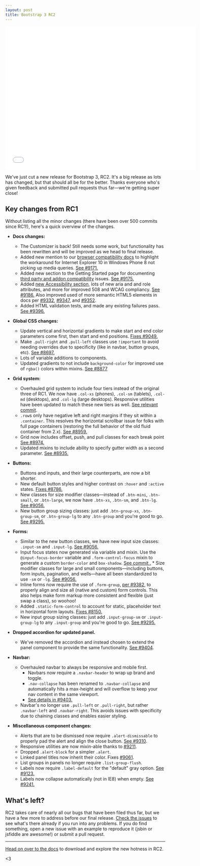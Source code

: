 ```yaml
---
layout: post
title: Bootstrap 3 RC2
---
```


<iframe width="600" height="450" src="//www.youtube.com/embed/wiyYozeOoKs?rel=0" frameborder="0" allowfullscreen></iframe>

We've just cut a new release for Bootstrap 3, RC2. It's a big release as lots has changed, but that should all be for the better. Thanks everyone who's given feedback and submitted pull requests thus far—we're getting super close!


## Key changes from RC1

Without listing all the minor changes (there have been over 500 commits since RC1!), here's a quick overview of the changes.

* **Docs changes:**
  * The Customizer is back! Still needs some work, but functionality has been rewritten and will be improved as we head to final release.
  * Added new mention to our [browser compatibility docs](http://getbootstrap.com/getting-started/#browsers) to highlight the workaround for Internet Explorer 10 in Windows Phone 8 not picking up media queries. [See #9171.](https://github.com/twbs/bootstrap/pull/9171)
  * Added new section to the Getting Started page for documenting [third party and addon compatibility](http://getbootstrap.com/getting-started/#third-parties) issues. [See #9175.](https://github.com/twbs/bootstrap/pull/9175)
  * Added [new Accessibility section](http://getbootstrap.com/getting-started/#accessibility), lots of new aria and and role attributes, and more for improved 508 and WCAG compliancy. [See #9186.](https://github.com/twbs/bootstrap/pull/9186) Also improved used of more semantic HTML5 elements in docs per [#9332](https://github.com/twbs/bootstrap/pull/9332), [#9347](https://github.com/twbs/bootstrap/pull/9347), and [#9352](https://github.com/twbs/bootstrap/pull/9352).
  * Added HTML validation tests, and made any existing failures pass. [See #9396.](https://github.com/twbs/bootstrap/pull/9396)

* **Global CSS changes:**
  * Update vertical and horizontal gradients to make start and end color parameters come first, then start and end positions. [Fixes #9049.](https://github.com/twbs/bootstrap/issues/9049)
  * Make `.pull-right` and `.pull-left` classes use `!important` to avoid needing overrides due to specificity (like in navbar, button groups, etc). [See #8697.](https://github.com/twbs/bootstrap/issues/8697)
  * Lots of variable additions to components.
  * Updated gradients to not include `background-color` for improved use of `rgba()` colors within mixins. [See #8877](https://github.com/twbs/bootstrap/pull/8877)

* **Grid system:**
  * Overhauled grid system to include four tiers instead of the original three of RC1. We now have `.col-xs` (phones), `.col-sm` (tablets), `.col-md` (desktops), and `.col-lg` (large desktops). Responsive utilities have been updated to match these new tiers as well. [See relevant commit](https://github.com/twbs/bootstrap/commit/a2b9988eb908e5b95fb253aac7fde0fbd61c375e).
  * `.row`s only have negative left and right margins if they sit within a `.container`. This resolves the horizontal scrollbar issue for folks with full page containers (restoring the full behavior of the old fluid container from 2.x). [See #8959.](https://github.com/twbs/bootstrap/issues/8959)
  * Grid now includes offset, push, and pull classes for each break point [See #8974.](https://github.com/twbs/bootstrap/pull/8974)
  * Updated mixins to include ability to specify gutter width as a second parameter. [See #8935.](https://github.com/twbs/bootstrap/pull/8935)

* **Buttons:**
  * Buttons and inputs, and their large counterparts, are now a bit shorter.
  * New default button styles and higher contrast on `:hover` and `:active` states. [Fixes #8786.](https://github.com/twbs/bootstrap/issues/8786)
  * New classes for size modifier classes—instead of `.btn-mini`, `.btn-small`, or `.btn-large`, we now have `.btn-xs`, `.btn-sm`, and `.btn-lg`. [See #9056.](https://github.com/twbs/bootstrap/pull/9056)
  * New button group sizing classes: just add `.btn-group-xs`, `.btn-group-sm`, or `.btn-group-lg` to any `.btn-group` and you're good to go. [See #9295.](https://github.com/twbs/bootstrap/pull/9295)

* **Forms:**
  * Similar to the new button classes, we have new input size classes: `.input-sm` and `.input-lg`. [See #9056.](https://github.com/twbs/bootstrap/pull/9056)
  * Input focus states now generated via variable and mixin. Use the `@input-focus-border` variable and `.form-control-focus` mixin to generate a custom `border-color` and `box-shadow`. [See commit .](http://) * Size modifier classes for large and small components—including buttons, form inputs, pagination, and wells—have all been standardized to use `-sm` or `-lg`. [See #9056.](https://github.com/twbs/bootstrap/pull/9056)
  * Inline forms now require the use of `.form-group`, [per #9382](https://github.com/twbs/bootstrap/issues/9382), to properly align and size all (native and custom) form controls. This also helps make form markup more consistent and flexible (just swap a class), so woohoo!
  * Added `.static-form-control` to account for static, placeholder text in horizontal form layouts. [Fixes #8150.](https://github.com/twbs/bootstrap/issues/8150)
  * New input group sizing classes: just add `.input-group-sm` or `.input-group-lg` to any `.input-group` and you're good to go. [See #9295.](https://github.com/twbs/bootstrap/pull/9295)

* **Dropped accordion for updated panel.**
  * We've removed the accordion and instead chosen to extend the panel component to provide the same functionality. [See #9404](https://github.com/twbs/bootstrap/pull/9404).

* **Navbar:**
  * Overhauled navbar to always be responsive and mobile first.
    * Navbars now require a `.navbar-header` to wrap up brand and toggle.
    * `.nav-collapse` has been renamed to `.navbar-collapse` and automatically hits a max-height and will overflow to keep your nav content in the same viewport.
    * [See details in #9403.](https://github.com/twbs/bootstrap/pull/9403)
  * Navbar's no longer use `.pull-left` or `.pull-right`, but rather `.navbar-left` and `.navbar-right`. This avoids issues with specificity due to chaining classes and enables easier styling.


* **Miscellaneous component changes:**
  * Alerts that are to be dismissed now require `.alert-dismissable` to properly pad the alert and align the close button. [See #9310](https://github.com/twbs/bootstrap/issues/9310).
  * Responsive utilities are now mixin-able thanks to [#9211](https://github.com/twbs/bootstrap/issues/9211).
  * Dropped `.alert-block` for a simpler `.alert`.
  * Linked panel titles now inherit their color. Fixes [#9061](https://github.com/twbs/bootstrap/issues/9061).
  * List groups in panels no longer require `.list-group-flush`.
  * Labels now require `.label-default` for the "default" gray option. [See #9123.](https://github.com/twbs/bootstrap/pull/9123)
  * Labels now collapse automatically (not in IE8) when empty. [See #9241.](https://github.com/twbs/bootstrap/issues/9241)


## What's left?

RC2 takes care of nearly all our bugs that have been filed thus far, but we have a few more to address before our final release. [Check the issues](https://github.com/twbs/bootstrap/issues?state=open) to see what's there already if you run into any problems. If you do find something, open a new issue with an example to reproduce it (jsbin or jsfiddle are awesome!) or submit a pull request.

-----

[Head on over to the docs](http://getbootstrap.com) to download and explore the new hotness in RC2.

<3
